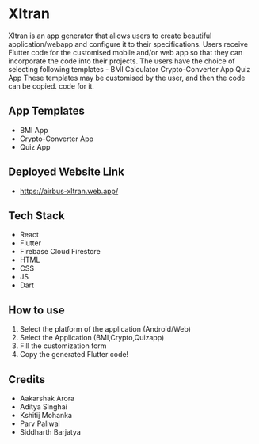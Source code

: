 # Xltran

Xltran is an app generator that allows users to create beautiful application/webapp and  configure it to their specifications. Users receive Flutter code for the customised mobile and/or web app so that they can incorporate the code into their projects.
The users have the choice of selecting following templates - 
BMI Calculator
Crypto-Converter App
Quiz App
These templates may be customised by the user, and then the code can be copied.
 code for it.
## App Templates
* BMI App
* Crypto-Converter App
* Quiz App

## Deployed Website Link
- https://airbus-xltran.web.app/

## Tech Stack
* React
* Flutter
* Firebase Cloud Firestore
* HTML
* CSS
* JS
* Dart
## How to use
1. Select the platform of the application (Android/Web)
2. Select the Application (BMI,Crypto,Quizapp)
3. Fill the customization form
4. Copy the generated Flutter code!
## Credits
* Aakarshak Arora
* Aditya Singhai
* Kshitij Mohanka
* Parv Paliwal 
* Siddharth Barjatya
